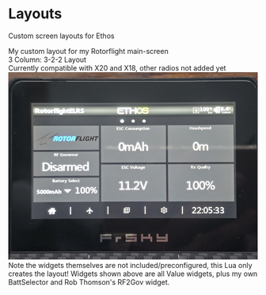 # Layouts
Custom screen layouts for Ethos


My custom layout for my Rotorflight main-screen<br>
3 Column: 3-2-2 Layout<br>
Currently compatible with X20 and X18, other radios not added yet
![](https://github.com/BladeScraper-Designs/Ethos_Layouts/blob/main/img/Layout.jpg?raw=true)
Note the widgets themselves are not included/preconfigured, this Lua only creates the layout!  Widgets shown above are all Value widgets, plus my own BattSelector and Rob Thomson's RF2Gov widget.
